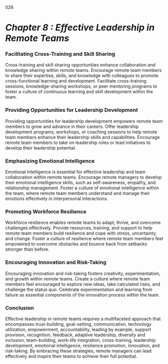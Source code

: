 026


# ***Chapter 8 : Effective Leadership in Remote Teams***


### **Facilitating Cross-Training and Skill Sharing**

Cross-training and skill sharing opportunities enhance collaboration and knowledge sharing within remote teams. Encourage remote team members to share their expertise, skills, and knowledge with colleagues to promote cross-functional learning and development. Facilitate cross-training sessions, knowledge-sharing workshops, or peer mentoring programs to foster a culture of continuous learning and skill development within the team.

### **Providing Opportunities for Leadership Development**

Providing opportunities for leadership development empowers remote team members to grow and advance in their careers. Offer leadership development programs, workshops, or coaching sessions to help remote team members enhance their leadership skills and capabilities. Encourage remote team members to take on leadership roles or lead initiatives to develop their leadership potential.

### **Emphasizing Emotional Intelligence**

Emotional intelligence is essential for effective leadership and team collaboration within remote teams. Encourage remote managers to develop their emotional intelligence skills, such as self-awareness, empathy, and relationship management. Foster a culture of emotional intelligence within the team, where remote team members understand and manage their emotions effectively in interpersonal interactions.

### **Promoting Workforce Resilience**

Workforce resilience enables remote teams to adapt, thrive, and overcome challenges effectively. Provide resources, training, and support to help remote team members build resilience and cope with stress, uncertainty, and change. Foster a culture of resilience where remote team members feel empowered to overcome obstacles and bounce back from setbacks stronger than before.

### **Encouraging Innovation and Risk-Taking**

Encouraging innovation and risk-taking fosters creativity, experimentation, and growth within remote teams. Create a culture where remote team members feel encouraged to explore new ideas, take calculated risks, and challenge the status quo. Celebrate experimentation and learning from failure as essential components of the innovation process within the team.

### **Conclusion**

Effective leadership in remote teams requires a multifaceted approach that encompasses trust-building, goal-setting, communication, technology utilization, empowerment, accountability, leading by example, support provision, recognition, feedback, adaptive leadership, diversity and inclusion, team-building, work-life integration, cross-training, leadership development, emotional intelligence, resilience promotion, innovation, and risk-taking. By embracing these strategies, remote managers can lead effectively and inspire their teams to achieve their full potential.

